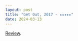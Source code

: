 ```yaml
---
layout: post
title: "Get Out, 2017 - ★★★★★"
date: 2024-03-13
---
```


[Review](https://letterboxd.com/pavlesap/film/get-out-2017/).
